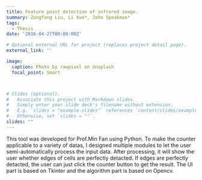 ```yaml
---
title: Feature point detection of infrared image.
summary: Zongfang Liu, Li Xue*, John Speakman*
tags:
  - Thesis
date: '2016-04-27T00:00:00Z'

# Optional external URL for project (replaces project detail page).
external_link: ''

image:
  caption: Photo by rawpixel on Unsplash
  focal_point: Smart



# Slides (optional).
#   Associate this project with Markdown slides.
#   Simply enter your slide deck's filename without extension.
#   E.g. `slides = "example-slides"` references `content/slides/example-slides.md`.
#   Otherwise, set `slides = ""`.
slides: ""
---
```

This tool was developed for Prof.Min Fan using Python. To make the counter applicable to a variety of datas, I designed multiple modules to let the user semi-automatically process the input data. After processing, it will show the user whether edges of cells are perfectly detacted. If edges are perfectly detacted, the user can just click the counter button to get the result. The UI part is based on Tkinter and the algorithm part is based on Opencv.
